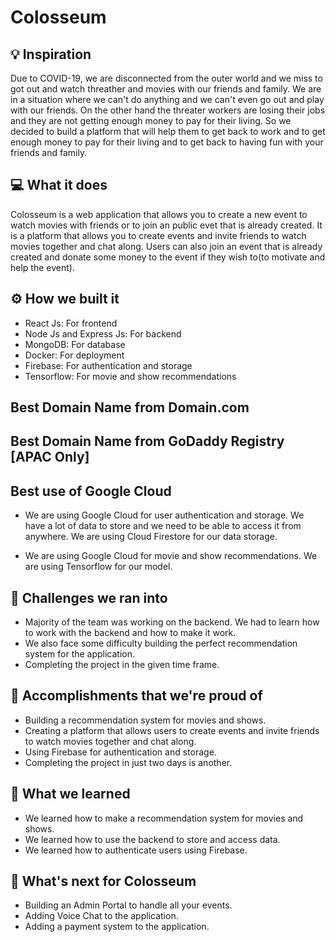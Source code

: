 # Colosseum

## 💡 Inspiration

Due to COVID-19, we are disconnected from the outer world and we miss to got out and watch threather and movies with our friends and family. We are in a situation where we can't do anything and we can't even go out and play with our friends. On the other hand the threater workers are losing their jobs and they are not getting enough money to pay for their living. So we decided to build a platform that will help them to get back to work and to get enough money to pay for their living and to get back to having fun with your friends and family.

## 💻 What it does

Colosseum is a web application that allows you to create a new event to watch movies with friends or to join an public evet that is already created. It is a platform that allows you to create events and invite friends to watch movies together and chat along. Users can also join an event that is already created and donate some money to the event if they wish to(to motivate and help the event).

## ⚙️ How we built it

- React Js: For frontend
- Node Js and Express Js: For backend
- MongoDB: For database
- Docker: For deployment
- Firebase: For authentication and storage
- Tensorflow: For movie and show recommendations

## Best Domain Name from Domain.com

<!-- Any domain with .tech eg the-website.tech, just remember that the domain should not be already registred.-->

## Best Domain Name from GoDaddy Registry [APAC Only]

<!-- Any domain with .courses, .study, .co, .biz or .us eg the-website.biz, just remember that the domain should not be already registred.-->

## Best use of Google Cloud

- We are using Google Cloud for user authentication and storage. We have a lot of data to store and we need to be able to access it from anywhere. We are using Cloud Firestore for our data storage.

- We are using Google Cloud for movie and show recommendations. We are using Tensorflow for our model.

## 🧠 Challenges we ran into

- Majority of the team was working on the backend. We had to learn how to work with the backend and how to make it work.
- We also face some difficulty building the perfect recommendation system for the application.
- Completing the project in the given time frame.

## 🏅 Accomplishments that we're proud of

- Building a recommendation system for movies and shows.
- Creating a platform that allows users to create events and invite friends to watch movies together and chat along.
- Using Firebase for authentication and storage.
- Completing the project in just two days is another.

## 📖 What we learned

- We learned how to make a recommendation system for movies and shows.
- We learned how to use the backend to store and access data.
- We learned how to authenticate users using Firebase.

## 🚀 What's next for Colosseum

- Building an Admin Portal to handle all your events.
- Adding Voice Chat to the application.
- Adding a payment system to the application.

